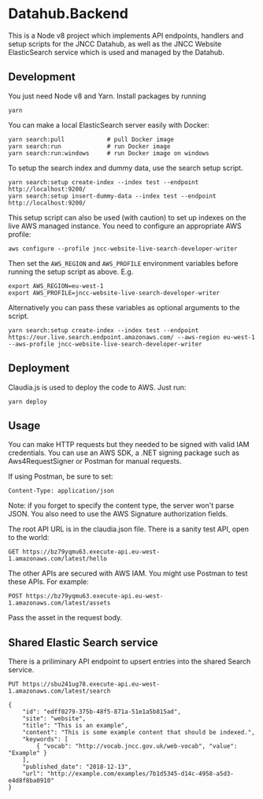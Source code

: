 # Datahub.Backend

This is a Node v8 project which implements API endpoints, handlers and setup scripts for the JNCC Datahub, as well as the JNCC Website ElasticSearch service which is used and managed by the Datahub.

## Development

You just need Node v8 and Yarn. Install packages by running

    yarn

 You can make a local ElasticSearch server easily with Docker:

    yarn search:pull            # pull Docker image
    yarn search:run             # run Docker image
    yarn search:run:windows     # run Docker image on windows

To setup the search index and dummy data, use the search setup script.

    yarn search:setup create-index --index test --endpoint http://localhost:9200/
    yarn search:setup insert-dummy-data --index test --endpoint http://localhost:9200/

This setup script can also be used (with caution) to set up indexes on the live AWS managed instance. You need to configure an appropriate AWS profile:

    aws configure --profile jncc-website-live-search-developer-writer

Then set the `AWS_REGION` and `AWS_PROFILE` environment variables before running the setup script as above. E.g.

    export AWS_REGION=eu-west-1
    export AWS_PROFILE=jncc-website-live-search-developer-writer

Alternatively you can pass these variables as optional arguments to the script.

    yarn search:setup create-index --index test --endpoint https://our.live.search.endpoint.amazonaws.com/ --aws-region eu-west-1 --aws-profile jncc-website-live-search-developer-writer

## Deployment

Claudia.js is used to deploy the code to AWS. Just run:

    yarn deploy

## Usage

You can make HTTP requests but they needed to be signed with valid IAM credentials. You can use an AWS SDK, a .NET signing package such as Aws4RequestSigner or Postman for manual requests.

If using Postman, be sure to set:

    Content-Type: application/json

Note: if you forget to specify the content type, the server won't parse JSON. You also need to use the AWS Signature authorization fields.

The root API URL is in the claudia.json file. There is a sanity test API, open to the world:

    GET https://bz79yqmu63.execute-api.eu-west-1.amazonaws.com/latest/hello

The other APIs are secured with AWS IAM. You might use Postman to test these APIs. For example:

    POST https://bz79yqmu63.execute-api.eu-west-1.amazonaws.com/latest/assets

Pass the asset in the request body.

## Shared Elastic Search service

There is a priliminary API endpoint to upsert entries into the shared Search service.

    PUT https://sbu241ug78.execute-api.eu-west-1.amazonaws.com/latest/search

    {
        "id": "edff0279-375b-48f5-871a-51e1a5b815ad",
        "site": "website",
        "title": "This is an example",
        "content": "This is some example content that should be indexed.",
        "keywords": [
            { "vocab": "http://vocab.jncc.gov.uk/web-vocab", "value": "Example" }
        ],
        "published_date": "2018-12-13",
        "url": "http://example.com/examples/7b1d5345-d14c-4958-a5d3-e4d8f8ba0910"
    }
